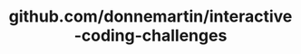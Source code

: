 ---
layout: post
title: github.com/donnemartin/interactive-coding-challenges
categories: link
tags: [انگلیسی, گیت‌هاب, برنامه‌نویسی]
---